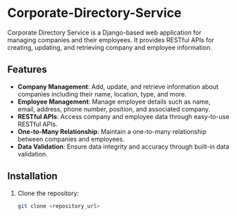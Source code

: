 # Corporate-Directory-Service
Corporate Directory Service is a Django-based web application for managing companies and their employees. It provides RESTful APIs for creating, updating, and retrieving company and employee information.
## Features

- **Company Management**: Add, update, and retrieve information about companies including their name, location, type, and more.
- **Employee Management**: Manage employee details such as name, email, address, phone number, position, and associated company.
- **RESTful APIs**: Access company and employee data through easy-to-use RESTful APIs.
- **One-to-Many Relationship**: Maintain a one-to-many relationship between companies and employees.
- **Data Validation**: Ensure data integrity and accuracy through built-in data validation.

## Installation

1. Clone the repository:

   ```bash
   git clone <repository_url>
